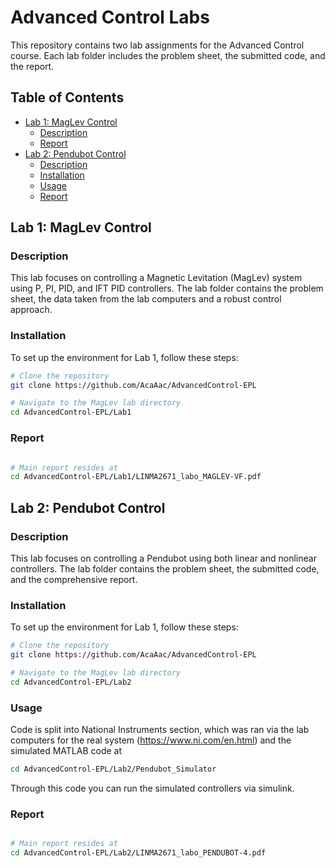 # Advanced Control Labs

This repository contains two lab assignments for the Advanced Control course. Each lab folder includes the problem sheet, the submitted code, and the report.

## Table of Contents

- [Lab 1: MagLev Control](#lab-1-maglev-control)
  - [Description](#description)
  - [Report](#report1)
- [Lab 2: Pendubot Control](#lab-2-pendubot-control)
  - [Description](#description)
  - [Installation](#installation)
  - [Usage](#usage)
  - [Report](#report2)

## Lab 1: MagLev Control

### Description

This lab focuses on controlling a Magnetic Levitation (MagLev) system using P, PI, PID, and IFT PID controllers. The lab folder contains the problem sheet, the data taken from the lab computers and a robust control approach.

### Installation

To set up the environment for Lab 1, follow these steps:

```bash
# Clone the repository
git clone https://github.com/AcaAac/AdvancedControl-EPL

# Navigate to the MagLev lab directory
cd AdvancedControl-EPL/Lab1
```

### Report
```bash

# Main report resides at
cd AdvancedControl-EPL/Lab1/LINMA2671_labo_MAGLEV-VF.pdf
```

## Lab 2: Pendubot Control

### Description

This lab focuses on controlling a Pendubot using both linear and nonlinear controllers. The lab folder contains the problem sheet, the submitted code, and the comprehensive report.

### Installation

To set up the environment for Lab 1, follow these steps:

```bash
# Clone the repository
git clone https://github.com/AcaAac/AdvancedControl-EPL

# Navigate to the MagLev lab directory
cd AdvancedControl-EPL/Lab2
```

### Usage

Code is split into National Instruments section, which was ran via the lab computers for the real system (https://www.ni.com/en.html) and the simulated MATLAB code at
```bash
cd AdvancedControl-EPL/Lab2/Pendubot_Simulator
```
Through this code you can run the simulated controllers via simulink.

### Report
```bash

# Main report resides at
cd AdvancedControl-EPL/Lab2/LINMA2671_labo_PENDUBOT-4.pdf
```